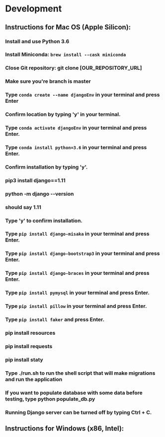 # Development
## Instructions for Mac OS (Apple Silicon):

### Install and use Python 3.6

### Install Miniconda: `brew install --cask miniconda`

### Close Git repository: git clone [OUR_REPOSITORY_URL]

### Make sure you're branch is master

### Type `conda create --name djangoEnv` in your terminal and press Enter

### Confirm location by typing 'y' in your terminal.

### Type `conda activate djangoEnv` in your terminal and press Enter.

### Type `conda install python=3.6` in your terminal and press Enter.

### Confirm installation by typing 'y'.

### pip3 install django==1.11

### python -m django --version

### should say 1.11


### Type 'y' to confirm installation.

### Type `pip install django-misaka` in your terminal and press Enter.

### Type `pip install django-bootstrap3` in your terminal and press Enter.

### Type `pip install django-braces` in your terminal and press Enter.

### Type `pip install pymysql` in your terminal and press Enter.

### Type `pip install pillow` in your terminal and press Enter.

### Type `pip install faker` and press Enter.

### pip install resources

### pip install requests

### pip install staty

### Type ./run.sh to run the shell script that will make migrations and run the application

### If you want to populate database with some data before testing, type python populate_db.py

### Running Django server can be turned off by typing Ctrl + C.


## Instructions for Windows (x86, Intel):